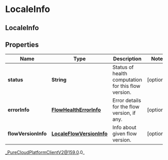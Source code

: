 # LocaleInfo

## LocaleInfo

## Properties

|Name | Type | Description | Notes|
|------------ | ------------- | ------------- | -------------|
| **status** | **String** | Status of health computation for this flow version. | [optional] |
| **errorInfo** | [**FlowHealthErrorInfo**](FlowHealthErrorInfo) | Error details for the flow version, if any. | [optional] |
| **flowVersionInfo** | [**LocaleFlowVersionInfo**](LocaleFlowVersionInfo) | Info about given flow version. | [optional] |



_PureCloudPlatformClientV2@159.0.0_

